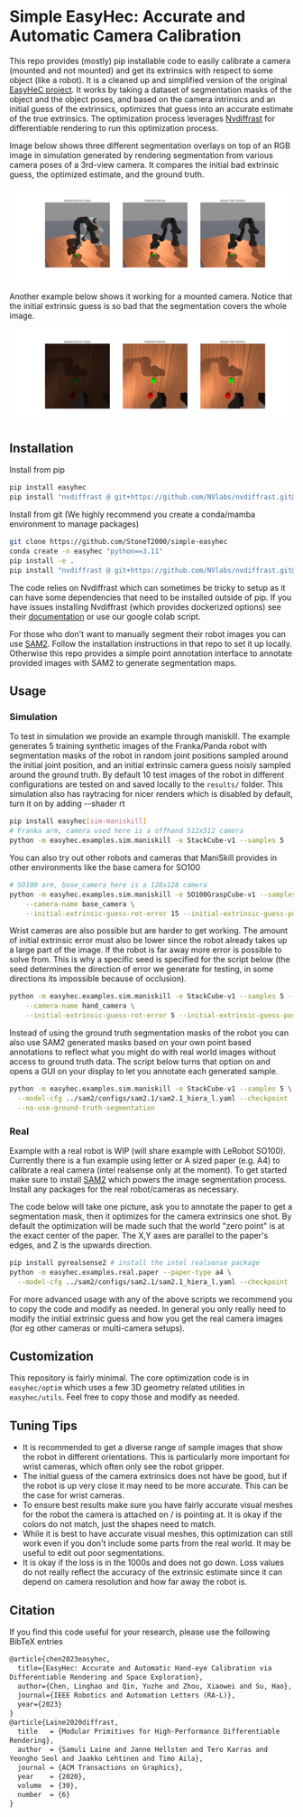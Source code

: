 # Simple EasyHec: Accurate and Automatic Camera Calibration

This repo provides (mostly) pip installable code to easily calibrate a camera (mounted and not mounted) and get its extrinsics with respect to some object (like a robot). It is a cleaned up and simplified version of the original [EasyHeC project](https://github.com/ootts/EasyHeC). It works by taking a dataset of segmentation masks of the object and the object poses, and based on the camera intrinsics and an initial guess of the extrinsics, optimizes that guess into an accurate estimate of the true extrinsics. The optimization process leverages [Nvdiffrast](https://github.com/NVlabs/nvdiffrast) for differentiable rendering to run this optimization process.

Image below shows three different segmentation overlays on top of an RGB image in simulation generated by rendering segmentation from various camera poses of a 3rd-view camera. It compares the initial bad extrinsic guess, the optimized estimate, and the ground truth.

![](./assets/sim_example.png)

Another example below shows it working for a mounted camera. Notice that the initial extrinsic guess is so bad that the segmentation covers the whole image.

![](./assets/sim_example_mounted_camera.png)

## Installation

Install from pip
```bash
pip install easyhec
pip install "nvdiffrast @ git+https://github.com/NVlabs/nvdiffrast.git@729261dc64c4241ea36efda84fbf532cc8b425b8"
```

Install from git (We highly recommend you create a conda/mamba environment to manage packages)

```bash
git clone https://github.com/StoneT2000/simple-easyhec
conda create -n easyhec "python==3.11"
pip install -e .
pip install "nvdiffrast @ git+https://github.com/NVlabs/nvdiffrast.git@729261dc64c4241ea36efda84fbf532cc8b425b8"
```

The code relies on Nvdiffrast which can sometimes be tricky to setup as it can have some dependencies that need to be installed outside of pip. If you have issues installing Nvdiffrast (which provides dockerized options) see their [documentation](https://nvlabs.github.io/nvdiffrast/) or use our google colab script.

For those who don't want to manually segment their robot images you can use [SAM2](https://github.com/facebookresearch/sam2). Follow the installation instructions in that repo to set it up locally. Otherwise this repo provides a simple point annotation interface to annotate provided images with SAM2 to generate segmentation maps.

## Usage

### Simulation

To test in simulation we provide an example through maniskill. The example generates 5 training synthetic images of the Franka/Panda robot with segmentation masks of the robot in random joint positions sampled around the initial joint position, and an initial extrinsic camera guess noisly sampled around the ground truth. By default 10 test images of the robot in different configurations are tested on and saved locally to the `results/` folder. This simulation also has raytracing for nicer renders which is disabled by default, turn it on by adding --shader rt

```bash
pip install easyhec[sim-maniskill]
# Franka arm, camera used here is a offhand 512x512 camera
python -m easyhec.examples.sim.maniskill -e StackCube-v1 --samples 5
```

You can also try out other robots and cameras that ManiSkill provides in other environments like the base camera for SO100


```bash
# SO100 arm, base_camera here is a 128x128 camera 
python -m easyhec.examples.sim.maniskill -e SO100GraspCube-v1 --samples 5 \
    --camera-name base_camera \
    --initial-extrinsic-guess-rot-error 15 --initial-extrinsic-guess-pos-error 0.1
```

Wrist cameras are also possible but are harder to get working. The amount of initial extrinsic error must also be lower since the robot already takes up a large part of the image. If the robot is far away more error is possible to solve from. This is why a specific seed is specified for the script below (the seed determines the direction of error we generate for testing, in some directions its impossible because of occlusion).

```bash
python -m easyhec.examples.sim.maniskill -e StackCube-v1 --samples 5 --seed 2 \
    --camera-name hand_camera \
    --initial-extrinsic-guess-rot-error 5 --initial-extrinsic-guess-pos-error 0.01
```

Instead of using the ground truth segmentation masks of the robot you can also use SAM2 generated masks based on your own point based annotations to reflect what you might do with real world images without access to ground truth data. The script below turns that option on and opens a GUI on your display to let you annotate each generated sample.

```bash
python -m easyhec.examples.sim.maniskill -e StackCube-v1 --samples 5 \
  --model-cfg ../sam2/configs/sam2.1/sam2.1_hiera_l.yaml --checkpoint ../sam2/checkpoints/sam2.1_hiera_large.pt \
  --no-use-ground-truth-segmentation
```

### Real

Example with a real robot is WIP (will share example with LeRobot SO100). Currently there is a fun example using letter or A sized paper (e.g. A4) to calibrate a real camera (intel realsense only at the moment). To get started make sure to install [SAM2](https://github.com/facebookresearch/sam2) which powers the image segmentation process. Install any packages for the real robot/cameras as necessary.

The code below will take one picture, ask you to annotate the paper to get a segmentation mask, then it optimizes for the camera extrinsics one shot. By default the optimization will be made such that the world "zero point" is at the exact center of the paper. The X,Y axes are parallel to the paper's edges, and Z is the upwards direction.

```bash
pip install pyrealsense2 # install the intel realsense package
python -m easyhec.examples.real.paper --paper-type a4 \
  --model-cfg ../sam2/configs/sam2.1/sam2.1_hiera_l.yaml --checkpoint ../sam2/checkpoints/sam2.1_hiera_large.pt 
```

For more advanced usage with any of the above scripts we recommend you to copy the code and modify as needed. In general you only really need to modify the initial extrinsic guess and how you get the real camera images (for eg other cameras or multi-camera setups).

## Customization

This repository is fairly minimal. The core optimization code is in `easyhec/optim` which uses a few 3D geometry related utilities in `easyhec/utils`. Feel free to copy those and modify as needed.

## Tuning Tips

- It is recommended to get a diverse range of sample images that show the robot in different orientations. This is particularly more important for wrist cameras, which often only see the robot gripper.
- The initial guess of the camera extrinsics does not have be good, but if the robot is up very close it may need to be more accurate. This can be the case for wrist cameras.
- To ensure best results make sure you have fairly accurate visual meshes for the robot the camera is attached on / is pointing at. It is okay if the colors do not match, just the shapes need to match.
- While it is best to have accurate visual meshes, this optimization can still work even if you don't include some parts from the real world. It may be useful to edit out poor segmentations.
- It is okay if the loss is in the 1000s and does not go down. Loss values do not really reflect the accuracy of the extrinsic estimate since it can depend on camera resolution and how far away the robot is.

## Citation

If you find this code useful for your research, please use the following BibTeX entries

```
@article{chen2023easyhec,
  title={EasyHec: Accurate and Automatic Hand-eye Calibration via Differentiable Rendering and Space Exploration},
  author={Chen, Linghao and Qin, Yuzhe and Zhou, Xiaowei and Su, Hao},
  journal={IEEE Robotics and Automation Letters (RA-L)}, 
  year={2023}
}
@article{Laine2020diffrast,
  title   = {Modular Primitives for High-Performance Differentiable Rendering},
  author  = {Samuli Laine and Janne Hellsten and Tero Karras and Yeongho Seol and Jaakko Lehtinen and Timo Aila},
  journal = {ACM Transactions on Graphics},
  year    = {2020},
  volume  = {39},
  number  = {6}
}
```